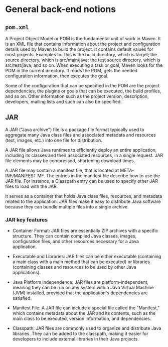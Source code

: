 # General back-end notions

## `pom.xml`

A Project Object Model or POM is the fundamental unit of work in Maven. It is an XML file that contains information about the project and configuration details used by Maven to build the project. It contains default values for most projects. Examples for this is the build directory, which is target; the source directory, which is src/main/java; the test source directory, which is src/test/java; and so on. When executing a task or goal, Maven looks for the POM in the current directory. It reads the POM, gets the needed configuration information, then executes the goal.

Some of the configuration that can be specified in the POM are the project dependencies, the plugins or goals that can be executed, the build profiles, and so on. Other information such as the project version, description, developers, mailing lists and such can also be specified.

## JAR

A JAR ("Java archive") file is a package file format typically used to aggregate many Java class files and associated metadata and resources (text, images, etc.) into one file for distribution.

A JAR file allows Java runtimes to efficiently deploy an entire application, including its classes and their associated resources, in a single request. JAR file elements may be compressed, shortening download times.

A JAR file may contain a manifest file, that is located at META-INF/MANIFEST.MF. The entries in the manifest file describe how to use the JAR file. For instance, a Classpath entry can be used to specify other JAR files to load with the JAR.

It serves as a container that holds Java class files, resources, and metadata related to the application. JAR files make it easy to distribute Java software because they can bundle multiple files into a single archive.

### JAR key features

- Container Format: JAR files are essentially ZIP archives with a specific structure. They can contain compiled Java classes, images, configuration files, and other resources necessary for a Java application.

- Executable and Libraries: JAR files can be either executable (containing a main class with a main method that can be executed) or libraries (containing classes and resources to be used by other Java applications).

- Java Platform Independence: JAR files are platform-independent, meaning they can be run on any system with a Java Virtual Machine (JVM) installed, provided that the application's dependencies are satisfied.

- Manifest File: A JAR file can include a special file called the "Manifest," which contains metadata about the JAR and its contents, such as the main class to be executed, version information, and dependencies.

- Classpath: JAR files are commonly used to organize and distribute Java libraries. They can be added to the classpath, making it easier for developers to include external libraries in their Java projects.
